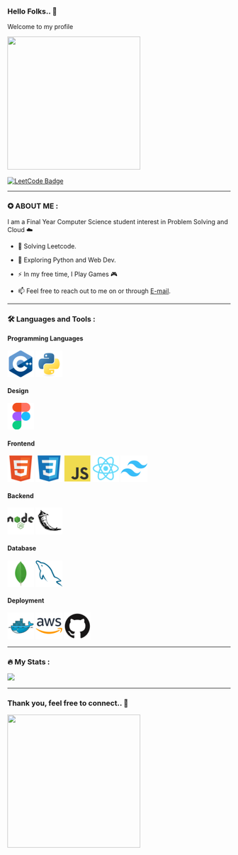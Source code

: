 ### Hello Folks.. 👋 
Welcome to my profile 

<img height=300px width=300xp src="https://static.wikia.nocookie.net/shovelknight/images/1/11/Enchantress.gif/revision/latest?cb=20180413182356" />

<!--  [![LinkedIn Badge](https://img.shields.io/badge/LinkedIn-blue)](https://www.linkedin.com/in/kartikeiya-rai-41a95b22a/) -->
  [![LeetCode Badge](https://img.shields.io/badge/LeetCode-orange)](https://leetcode.com/u/RaiRiya/)

---
### ✪ ABOUT ME : 
I am a Final Year Computer Science student interest in Problem Solving and Cloud ☁️
- :telescope: Solving Leetcode.

- :seedling: Exploring Python and Web Dev.

- :zap: In my free time, I Play Games 🎮

- :mailbox: Feel free to reach out to me on <!-- [LinkedIn](https://www.linkedin.com/in/kartikeiya-rai-41a95b22a/) --> or through [E-mail](mailto:riyarai2506@gmail.com).

---
### 🛠️ Languages and Tools :

<div> 
  <h4>Programming Languages</h4>
  <img height="60" width="60" src="https://raw.githubusercontent.com/devicons/devicon/6910f0503efdd315c8f9b858234310c06e04d9c0/icons/cplusplus/cplusplus-original.svg" alt="C++" />
  <img height="60" width="60" src="https://raw.githubusercontent.com/devicons/devicon/6910f0503efdd315c8f9b858234310c06e04d9c0/icons/python/python-original.svg" alt="Python" />
</div>

<div> 
  <h4>Design</h4>
  <img height="60" width="60" src="https://raw.githubusercontent.com/devicons/devicon/6910f0503efdd315c8f9b858234310c06e04d9c0/icons/figma/figma-original.svg" alt="Figma" />
</div>

<div>
  <h4>Frontend</h4>
  <img height="60" width="60" src="https://raw.githubusercontent.com/devicons/devicon/6910f0503efdd315c8f9b858234310c06e04d9c0/icons/html5/html5-original.svg" alt="HTML5" />
  <img height="60" width="60" src="https://raw.githubusercontent.com/devicons/devicon/6910f0503efdd315c8f9b858234310c06e04d9c0/icons/css3/css3-original.svg" alt="CSS3" />
  <img height="60" width="60" src="https://raw.githubusercontent.com/devicons/devicon/6910f0503efdd315c8f9b858234310c06e04d9c0/icons/javascript/javascript-original.svg" alt="JavaScript" />
  <img height="60" width="60" src="https://raw.githubusercontent.com/devicons/devicon/6910f0503efdd315c8f9b858234310c06e04d9c0/icons/react/react-original.svg" alt="React" />
  <img height="60" width="60" src="https://raw.githubusercontent.com/devicons/devicon/6910f0503efdd315c8f9b858234310c06e04d9c0/icons/tailwindcss/tailwindcss-original.svg" alt="Tailwind" />
</div>

<div> 
  <h4>Backend</h4>
  <img height="60" width="60" src="https://raw.githubusercontent.com/devicons/devicon/6910f0503efdd315c8f9b858234310c06e04d9c0/icons/nodejs/nodejs-original-wordmark.svg" alt="NodeJs" />
  <img height="60" width="60" src="https://raw.githubusercontent.com/devicons/devicon/6910f0503efdd315c8f9b858234310c06e04d9c0/icons/flask/flask-original.svg" alt="Flask" />
</div>

<div> 
  <h4>Database</h4>
  <img height="60" width="60" src="https://raw.githubusercontent.com/devicons/devicon/6910f0503efdd315c8f9b858234310c06e04d9c0/icons/mongodb/mongodb-original.svg" alt="MongoDB" />
  <img height="60" width="60" src="https://raw.githubusercontent.com/devicons/devicon/6910f0503efdd315c8f9b858234310c06e04d9c0/icons/mysql/mysql-original.svg" alt="MySQL" />
</div>

<div> 
  <h4>Deployment</h4>
  <img height="60" width="60" src="https://raw.githubusercontent.com/devicons/devicon/6910f0503efdd315c8f9b858234310c06e04d9c0/icons/docker/docker-original.svg" alt="Docker" />
  <img height="60" width="60" src="https://raw.githubusercontent.com/devicons/devicon/6910f0503efdd315c8f9b858234310c06e04d9c0/icons/amazonwebservices/amazonwebservices-original-wordmark.svg" alt="AWS" />
  <img height="60" width="60" src="https://raw.githubusercontent.com/devicons/devicon/6910f0503efdd315c8f9b858234310c06e04d9c0/icons/github/github-original.svg" alt="Github" />
</div>

---
### 🔥 My Stats :
<!--[![GitHub Streak](https://streak-stats.demolab.com/?user=Kei07R&theme=dark)](https://git.io/streak-stats) <hr> -->
![](https://leetcard.jacoblin.cool/RaiRiya?ext=heatmap)



---
### Thank you, feel free to connect.. 📨
<img height=300px width= 300px src="https://static.wikia.nocookie.net/shovelknight/images/c/c1/LichLordSpecter.png/revision/latest/scale-to-width-down/1000?cb=20170902081813"/>
